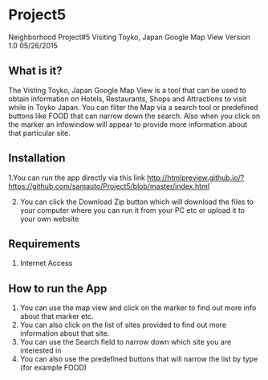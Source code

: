 # Project5

Neighborhood 
Project#5 
Visiting Toyko, Japan 
Google Map View 
Version 1.0 
05/26/2015


What is it?
-----------
The Visting Toyko, Japan Google Map View is a tool that can be used to obtain information on Hotels, Restaurants, Shops and Attractions to visit while in Toyko Japan. You can filter the Map via a search tool or predefined buttons like FOOD that can narrow down the search. Also when you click on the marker an infowindow will appear to provide more information about that particular site.


Installation
----------------
1.You can run the app directly via this link
http://htmlpreview.github.io/?https://github.com/samauto/Project5/blob/master/index.html

2. You can click the Download Zip button which will download the files to your computer where you can run it from your PC etc or upload it to your own website


Requirements
------------------
1. Internet Access


How to run the App
------------------
1. You can use the map view and click on the marker to find out more info about that marker etc.
2. You can also click on the list of sites provided to find out more information about that site.
3. You can use the Search field to narrow down which site you are interested in
4. You can also use the predefined buttons that will narrow the list by type (for example FOOD)

